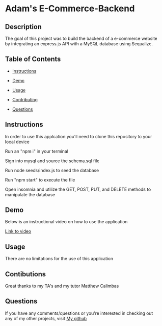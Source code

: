 # Adam's E-Commerce-Backend

## Description

The goal of this project was to build the backend of a e-commerce website by integrating an express.js API with a MySQL database using Sequalize. 
    
## Table of Contents 

* [Instructions](#Instructions)

* [Demo](#Demo)
    
* [Usage](#Usage)
    
* [Contributing](#Contributing)
    
* [Questions](#Questions)


## Instructions

In order to use this applcation you'll need to clone this repository to your local device

Run an "npm i" in your terminal

Sign into mysql and source the schema.sql file

Run node seeds/index.js to seed the database

Run "npm start" to execute the file

Open insomnia and utilize the GET, POST, PUT, and DELETE methods to manipulate the database

## Demo

Below is an instructional video on how to use the application

[Link to video](https://drive.google.com/file/d/1RbT4JvHQq5hIvQDH2EDoze3waHkfEXe4/view)

## Usage
    
There are no limitations for the use of this application
    
## Contibutions
    
Great thanks to my TA's and my tutor Matthew Calimbas
    

## Questions
    
If you have any comments/questions or you're interested in checking out any of my other projects, visit [My github](http://github.com/Variegatedhuman)
